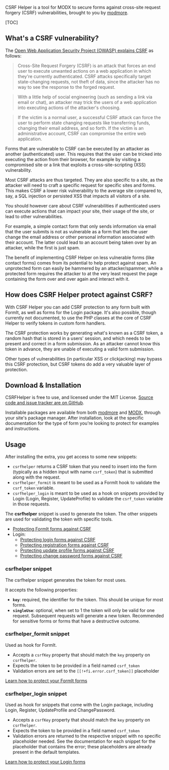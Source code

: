 CSRF Helper is a tool for MODX to secure forms against cross-site request forgery (CSRF) vulnerabilities, brought to you by [modmore](https://www.modmore.com/).

[TOC]

## What's a CSRF vulnerability?

The [Open Web Application Security Project (OWASP) explains CSRF](https://www.owasp.org/index.php/Cross-Site_Request_Forgery_(CSRF)) as follows:

> Cross-Site Request Forgery (CSRF) is an attack that forces an end user to
execute unwanted actions on a web application in which they're currently authenticated.
CSRF attacks specifically target state-changing requests, not theft of data, since the
attacker has no way to see the response to the forged request.

> With a little help of social engineering (such as sending a link via email or chat),
an attacker may trick the users of a web application into executing actions of the
attacker's choosing.

> If the victim is a normal user, a successful CSRF attack can force the user to perform
state changing requests like transferring funds, changing their email address, and so forth.
If the victim is an administrative account, CSRF can compromise the entire web application.

Forms that are vulnerable to CSRF can be executed by an attacker as another (authenticated) user. This requires that
the user can be tricked into executing the action from their browser, for example by visiting a compromised site
or a link that exploits a cross-site-scripting (XSS) vulnerability. 

Most CSRF attacks are thus targeted. They are also specific to a site, as the attacker will need to craft a specific
request for specific sites and forms. This makes CSRF a lower risk vulnerability to the average site compared to, say,
a SQL injection or persisted XSS that impacts all visitors of a site. 

You should however care about CSRF vulnerabilities if authenticated users can execute actions that can impact your
site, their usage of the site, or lead to other vulnerabilities. 

For example, a simple contact form that only sends information via email that the user submits is not as vulnerable
as a form  that lets the user change the email address or other personal information associated with their account. 
The latter could lead to an account being taken over by an attacker, while the first is just spam. 

The benefit of implementing CSRF Helper on less vulnerable forms (like contact forms) comes from its potential to help
protect against spam. An unprotected form can easily be hammered by an attacker/spammer, while a protected form requires
the attacker to at the very least request the page containing the form over and over again and interact with it.  

## How does CSRF Helper protect against CSRF?

With CSRF Helper you can add CSRF protection to any form built with FormIt, as well as forms for the Login package.
It's also possible, though currently not documented, to use the PHP classes at the core of CSRF Helper to verify tokens
in custom form handlers.

The CSRF protection works by generating what's known as a CSRF token, a random hash that is stored in a users' session,
and which needs to be present and correct in a form submission. As an attacker cannot know this token in advance, they
are unable of executing a valid form submission. 

Other types of vulnerabilities (in particular XSS or clickjacking) may bypass this CSRF protection, but CSRF tokens do
add a very valuable layer of protection. 

## Download & Installation

CSRFHelper is free to use, and licensed under the MIT License. [Source code and issue tracker are on GitHub](https://github.com/modmore/csrfhelper). 

Installable packages are available from both [modmore](https://www.modmore.com/extras/csrfhelper/) and [MODX](https://modx.com/extras/package/csrfhelper), through your site's package manager. After installation, look at the specific documentation for the type of form you're looking to protect for examples and instructions.

## Usage

After installing the extra, you get access to some new snippets: 

- `csrfhelper` returns a CSRF token that you need to insert into the form (typically as a hidden input with name `csrf_token`) that is submitted along with the request.
- `csrfhelper_formit` is meant to be used as a FormIt hook to validate the `csrf_token` variable.
- `csrfhelper_login` is meant to be used as a hook on snippets provided by Login (Login, Register, UpdateProfile) to validate the `csrf_token` variable in those requests.

The **csrfhelper** snippet is used to generate the token. The other snippets are used for validating the token with specific tools. 

- [Protecting FormIt forms against CSRF](FormIt)
- Login:
    - [Protecting login forms against CSRF](Login/Login)
    - [Protecting registration forms against CSRF](Login/Register)
    - [Protecting update profile forms against CSRF](Login/UpdateProfile)
    - [Protecting change password forms against CSRF](Login/ChangePassword)

### csrfhelper snippet

The csrfhelper snippet generates the token for most uses.

It accepts the following properties:

- **`key`**: required, the identifier for the token. This should be unique for most forms. 
- **`singleUse`**: optional, when set to 1 the token will only be valid for one request. Subsequent requests will generate a new token. Recommended for sensitive forms or forms that have a destructive outcome. 

### csrfhelper_formit snippet

Used as hook for FormIt. 

- Accepts a `csrfKey` property that should match the `key` property on `csrfhelper`. 
- Expects the token to be provided in a field named `csrf_token`
- Validation errors are set to the `[[!+fi.error.csrf_token]]` placeholder

[Learn how to protect your FormIt forms](FormIt)

### csrfhelper_login snippet

Used as hook for snippets that come with the Login package, including Login, Register, UpdateProfile and ChangePassword. 

- Accepts a `csrfKey` property that should match the `key` property on `csrfhelper`. 
- Expects the token to be provided in a field named `csrf_token`
- Validation errors are returned to the respective snippet with no specific placeholder needed. See the documentation for each snippet for the placeholder that contains the error; these placeholders are already present in the default templates. 

[Learn how to protect your Login forms](Login/Login)


